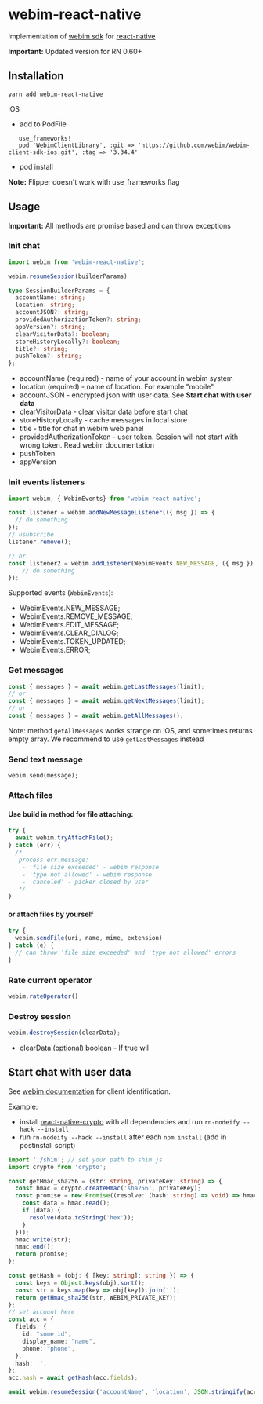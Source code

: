 # webim-react-native

Implementation of [webim sdk](https://webim.ru/) for [react-native](https://github.com/facebook/react-native)

**Important:** Updated version for RN 0.60+

## Installation

```
yarn add webim-react-native
```

iOS
- add to PodFile
 ```
    use_frameworks!
    pod 'WebimClientLibrary', :git => 'https://github.com/webim/webim-client-sdk-ios.git', :tag => '3.34.4'
```
- pod install 

**Note:** Flipper doesn't work with use_frameworks flag

## Usage

**Important:** All methods are promise based and can throw exceptions

### Init chat

 ```ts
import webim from 'webim-react-native';

webim.resumeSession(builderParams)
```

```ts
type SessionBuilderParams = {
  accountName: string;
  location: string;
  accountJSON?: string;
  providedAuthorizationToken?: string;
  appVersion?: string;
  clearVisitorData?: boolean;
  storeHistoryLocally?: boolean;
  title?: string;
  pushToken?: string;
};
 ```
- accountName (required) - name of your account in webim system
- location (required) - name of location. For example "mobile"
- accountJSON - encrypted json with user data. See **Start chat with user data**
- clearVisitorData - clear visitor data before start chat
- storeHistoryLocally - cache messages in local store
- title - title for chat in webim web panel
- providedAuthorizationToken - user token. Session will not start with wrong token. Read webim documentation
- pushToken
- appVersion


### Init events listeners

```js
import webim, { WebimEvents} from 'webim-react-native';

const listener = webim.addNewMessageListener(({ msg }) => {
  // do something
});
// usubscribe
listener.remove();

// or
const listener2 = webim.addListener(WebimEvents.NEW_MESSAGE, ({ msg }) => {
    // do something
});
```
Supported events (`WebimEvents`): 
- WebimEvents.NEW_MESSAGE;
- WebimEvents.REMOVE_MESSAGE;
- WebimEvents.EDIT_MESSAGE;
- WebimEvents.CLEAR_DIALOG;
- WebimEvents.TOKEN_UPDATED;
- WebimEvents.ERROR;

### Get messages

```js
const { messages } = await webim.getLastMessages(limit);
// or
const { messages } = await webim.getNextMessages(limit);
// or
const { messages } = await webim.getAllMessages();
```
Note: method `getAllMessages` works strange on iOS, and sometimes returns empty array. We recommend to use `getLastMessages` instead

### Send text message

```
webim.send(message);
```

### Attach files
  
#### Use build in method for file attaching:

```js
try {
  await webim.tryAttachFile();
} catch (err) {
  /*
   process err.message:
    - 'file size exceeded' - webim response
    - 'type not allowed' - webim response
    - 'canceled' - picker closed by user
   */
}
```

#### or attach files by yourself

```js
try {
  webim.sendFile(uri, name, mime, extension)
} catch (e) {
  // can throw 'file size exceeded' and 'type not allowed' errors
}
```

### Rate current operator
```js
webim.rateOperator()
```

### Destroy session
```js
webim.destroySession(clearData);
```

- clearData (optional) boolean - If true wil

## Start chat with user data

See [webim documentation](https://webim.ru/kb/dev/identification/8265-id-2-0/) for client identification.

Example:

- install [react-native-crypto](https://github.com/tradle/react-native-crypto) with all dependencies and run `rn-nodeify --hack --install`
- run `rn-nodeify --hack --install` after each `npm install` (add in postinstall script)

```ts
import './shim'; // set your path to shim.js
import crypto from 'crypto';

const getHmac_sha256 = (str: string, privateKey: string) => {
  const hmac = crypto.createHmac('sha256', privateKey);
  const promise = new Promise((resolve: (hash: string) => void) => hmac.on('readable', () => {
    const data = hmac.read();
    if (data) {
      resolve(data.toString('hex'));
    }
  }));
  hmac.write(str);
  hmac.end();
  return promise;
};

const getHash = (obj: { [key: string]: string }) => {
  const keys = Object.keys(obj).sort();
  const str = keys.map(key => obj[key]).join('');
  return getHmac_sha256(str, WEBIM_PRIVATE_KEY);
};
// set account here
const acc = {
  fields: {
    id: "some id",
    display_name: "name",
    phone: "phone",
  },
  hash: '',
};
acc.hash = await getHash(acc.fields);

await webim.resumeSession('accountName', 'location', JSON.stringify(acc));
```

